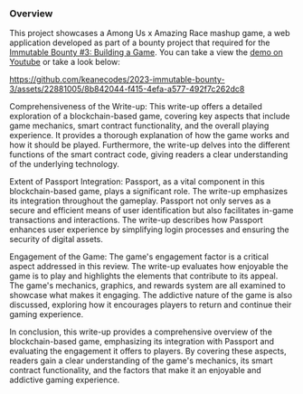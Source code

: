### Overview
This project showcases a Among Us x Amazing Race mashup game, a web application developed as part of a bounty project that required for the [Immutable Bounty #3: Building a Game](https://app.stackup.dev/bounty/immutable-bounty-3-building-a-game). You can take a view the [demo on Youtube](https://youtu.be/Bgoh8b5itX4) or take a look below:


https://github.com/keanecodes/2023-immutable-bounty-3/assets/22881005/8b842044-f415-4efa-a577-492f7c262dc8


Comprehensiveness of the Write-up:
This write-up offers a detailed exploration of a blockchain-based game, covering key aspects that include game mechanics, smart contract functionality, and the overall playing experience. It provides a thorough explanation of how the game works and how it should be played. Furthermore, the write-up delves into the different functions of the smart contract code, giving readers a clear understanding of the underlying technology.

Extent of Passport Integration:
Passport, as a vital component in this blockchain-based game, plays a significant role. The write-up emphasizes its integration throughout the gameplay. Passport not only serves as a secure and efficient means of user identification but also facilitates in-game transactions and interactions. The write-up describes how Passport enhances user experience by simplifying login processes and ensuring the security of digital assets.

Engagement of the Game:
The game's engagement factor is a critical aspect addressed in this review. The write-up evaluates how enjoyable the game is to play and highlights the elements that contribute to its appeal. The game's mechanics, graphics, and rewards system are all examined to showcase what makes it engaging. The addictive nature of the game is also discussed, exploring how it encourages players to return and continue their gaming experience.

In conclusion, this write-up provides a comprehensive overview of the blockchain-based game, emphasizing its integration with Passport and evaluating the engagement it offers to players. By covering these aspects, readers gain a clear understanding of the game's mechanics, its smart contract functionality, and the factors that make it an enjoyable and addictive gaming experience.

